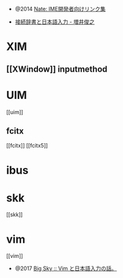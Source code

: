 - @2014 [Nate: IME開発者向けリンク集](https://nathancorvussolis.blogspot.com/2014/10/link-list-for-ime-developers.html)

- [接続辞書と日本語入力 - 増井俊之](https://helpfeel.com/masui/%E6%8E%A5%E7%B6%9A%E8%BE%9E%E6%9B%B8%E3%81%A8%E6%97%A5%E6%9C%AC%E8%AA%9E%E5%85%A5%E5%8A%9B-5c3aba7238278d001786f25e)

# XIM
## [[XWindow]] inputmethod

# UIM 
[[uim]]
## fcitx
[[fcitx]]
[[fcitx5]]

# ibus

# skk
[[skk]]

# vim
[[vim]]
- @2017 [Big Sky :: Vim と日本語入力の話。](https://mattn.kaoriya.net/software/vim/20170905113330.htm)

